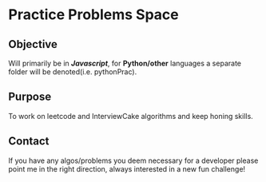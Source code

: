 # Practice Problems Space

## Objective

Will primarily be in **_Javascript_**, for **Python/other** languages a separate folder will be denoted(i.e. pythonPrac).<br>

## Purpose

To work on leetcode and InterviewCake algorithms and keep honing skills.

## Contact

If you have any algos/problems you deem necessary for a developer please point me in the right direction, always interested in a new fun challenge!
